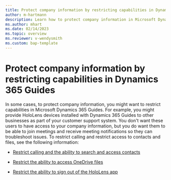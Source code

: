 ```yaml
---
title: Protect company information by restricting capabilities in Dynamics 365 Guides
author: m-hartmann
description: Learn how to protect company information in Microsoft Dynamics 365 Guides by restricting capabilities, including calling, access to OneDrive files, and the ability to sign out of the app.
ms.author: mhart
ms.date: 02/14/2023
ms.topic: overview
ms.reviewer: v-wendysmith
ms.custom: bap-template
---
```


# Protect company information by restricting capabilities in Dynamics 365 Guides

In some cases, to protect company information, you might want to restrict capabilities in Microsoft Dynamics 365 Guides. For example, you might provide HoloLens devices installed with Dynamics 365 Guides to other businesses as part of your customer support system. You don't want these users to have access to your company information, but you do want them to be able to join meetings and receive meeting notifications so they can troubleshoot issues. To restrict calling and restrict access to contacts and files, see the following information:

- [Restrict calling and the ability to search and access contacts](restricted-mode-calling.md)

- [Restrict the ability to access OneDrive files](restricted-mode-files.md)

- [Restrict the ability to sign out of the HoloLens app](restricted-mode-signout.md)
